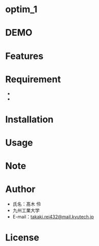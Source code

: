 # optim_1


 
# DEMO
 

 
# Features
 

 
# Requirement
 
* 
* 
 
# Installation
 

 
# Usage
 

 
# Note
 

 
# Author
 
* 氏名：髙木 伶
* 九州工業大学
* E-mail：takaki.rei432@mail.kyutech.jp
 
# License
